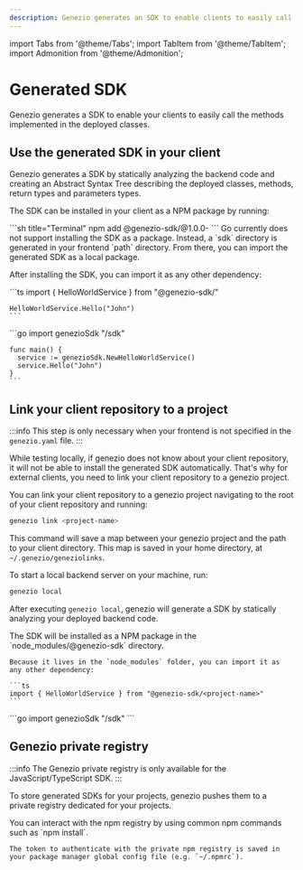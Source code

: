 ```yaml
---
description: Genezio generates an SDK to enable clients to easily call methods in deployed classes. Learn how to set up and use the generated SDK
---
```


import Tabs from '@theme/Tabs';
import TabItem from '@theme/TabItem';
import Admonition from '@theme/Admonition';

# Generated SDK

<head>
  <title>Generated SDK | Genezio Documentation</title>
</head>
Genezio generates a SDK to enable your clients to easily call the methods implemented in the deployed classes.

## Use the generated SDK in your client

Genezio generates a SDK by statically analyzing the backend code and creating an Abstract Syntax Tree describing the deployed classes, methods, return types and parameters types.

The SDK can be installed in your client as a NPM package by running:

<Tabs groupId="languages">
  <TabItem value="ts/js" label="TypeScript / JavaScript">
    ```sh title="Terminal"
    npm add @genezio-sdk/<project-name>@1.0.0-<environment>
    ```
  </TabItem>
  <TabItem value="go" label="Go">
    Go currently does not support installing the SDK as a package. Instead, a `sdk` directory is generated in your frontend `path` directory.
    From there, you can import the generated SDK as a local package.
  </TabItem>
</Tabs>

After installing the SDK, you can import it as any other dependency:

<Tabs groupId="languages">
  <TabItem value="ts/js" label="TypeScript / JavaScript">
    ```ts
    import { HelloWorldService } from "@genezio-sdk/<project-name>"

    HelloWorldService.Hello("John")
    ```

  </TabItem>
  <TabItem value="go" label="Go">
    ```go
    import genezioSdk "<go-module-name>/sdk"

    func main() {
      service := genezioSdk.NewHelloWorldService()
      service.Hello("John")
    }
    ```

  </TabItem>
</Tabs>

## Link your client repository to a project

:::info
This step is only necessary when your frontend is not specified in the `genezio.yaml` file.
:::

While testing locally, if genezio does not know about your client repository, it will not be able to install the generated SDK automatically.
That's why for external clients, you need to link your client repository to a genezio project.

You can link your client repository to a genezio project navigating to the root of your client repository and running:

```sh title="Terminal"
genezio link <project-name>
```

This command will save a map between your genezio project and the path to your client directory. This map is saved in your home directory, at `~/.genezio/geneziolinks`.

To start a local backend server on your machine, run:

```sh title="Terminal"
genezio local
```

After executing `genezio local`, genezio will generate a SDK by statically analyzing your deployed backend code.

<Tabs groupId="languages">
  <TabItem value="ts/js" label="TypeScript / JavaScript">
    The SDK will be installed as a NPM package in the `node_modules/@genezio-sdk` directory.

    Because it lives in the `node_modules` folder, you can import it as any other dependency:

    ```ts
    import { HelloWorldService } from "@genezio-sdk/<project-name>"
    ```

  </TabItem>
  <TabItem value="go" label="Go">
     ```go
     import genezioSdk "<go-module-name>/sdk"
     ```
  </TabItem>
</Tabs>

## Genezio private registry

:::info
The Genezio private registry is only available for the JavaScript/TypeScript SDK.
:::

To store generated SDKs for your projects, genezio pushes them to a private registry dedicated for your projects.

<Tabs groupId="languages">
  <TabItem value="ts/js" label="TypeScript / JavaScript">
    You can interact with the npm registry by using common npm commands such as `npm install`.

    The token to authenticate with the private npm registry is saved in your package manager global config file (e.g. `~/.npmrc`).

  </TabItem>
</Tabs>
